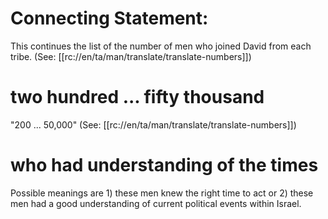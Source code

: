 # Connecting Statement:

This continues the list of the number of men who joined David from each tribe. (See: [[rc://en/ta/man/translate/translate-numbers]])

# two hundred ... fifty thousand

"200 ... 50,000" (See: [[rc://en/ta/man/translate/translate-numbers]])

# who had understanding of the times

Possible meanings are 1) these men knew the right time to act or 2) these men had a good understanding of current political events within Israel.

